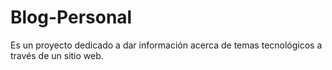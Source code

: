 # Blog-Personal
Es un proyecto dedicado a dar información acerca de temas tecnológicos  a través de un sitio web.
